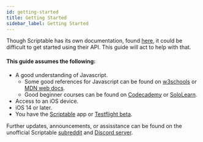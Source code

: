 ```yaml
---
id: getting-started
title: Getting Started
sidebar_label: Getting Started
---
```


Though Scriptable has its own documentation, found [here](https://docs.scriptable.app/), it could be difficult to get started using their API. This guide will act to help with that.

#### This guide assumes the following:
* A good understanding of Javascript.
    - Some good references for Javascript can be found on [w3schools](https://www.w3schools.com/js/js_intro.asp) or [MDN web docs](https://developer.mozilla.org/en-US/docs/Web/JavaScript/Guide). 
    - Good beginner courses can be found on [Codecademy](https://www.codecademy.com/learn/introduction-to-javascript) or [SoloLearn](https://www.sololearn.com/Course/JavaScript/?ref=app).
* Access to an iOS device.
* iOS 14 or later.
* You have the [Scriptable](https://apps.apple.com/us/app/scriptable/id1405459188) app or [Testflight beta](https://testflight.apple.com/join/uN1vTqxk). 

Further updates, announcements, or assisstance can be found on the unofficial Scriptable [subreddit](https://reddit.com/r/scriptable/) and [Discord server](https://discord.gg/fsguJthT).
